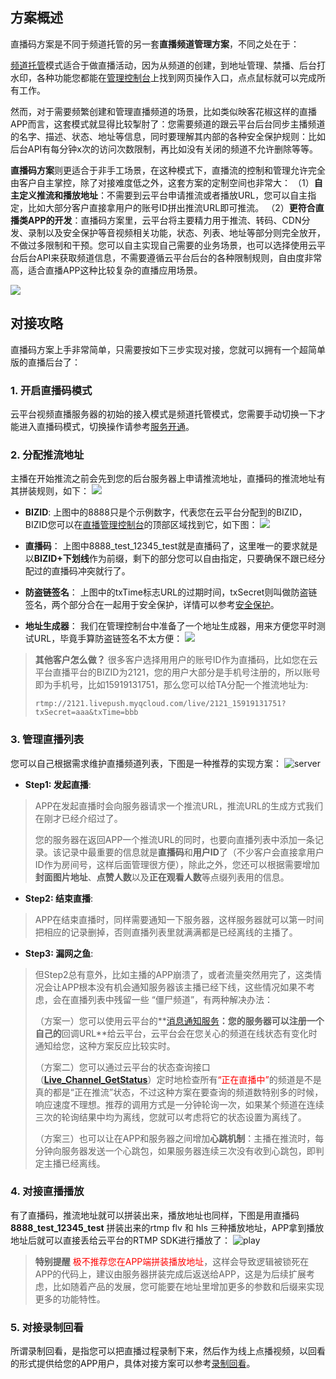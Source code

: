 ## 方案概述
直播码方案是不同于频道托管的另一套**直播频道管理方案**，不同之处在于：

[频道托管](http://tcecqpoc.fsphere.cn/doc/api/258/5659)模式适合于做直播活动，因为从频道的创建，到地址管理、禁播、后台打水印，各种功能您都能在[管理控制台](http://console.tcecqpoc.fsphere.cn/live)上找到网页操作入口，点点鼠标就可以完成所有工作。

然而，对于需要频繁创建和管理直播频道的场景，比如类似映客花椒这样的直播APP而言，这套模式就显得比较掣肘了：您需要频道的跟云平台后台同步主播频道的名字、描述、状态、地址等信息，同时要理解其内部的各种安全保护规则：比如后台API有每分钟x次的访问次数限制，再比如没有关闭的频道不允许删除等等。

**直播码方案**则更适合于非手工场景，在这种模式下，直播流的控制和管理允许完全由客户自主掌控，除了对接难度低之外，这套方案的定制空间也非常大：
（1）**自主定义推流和播放地址**：不需要到云平台申请推流或者播放URL，您可以自主指定，比如大部分客户直接拿用户的账号ID拼出推流URL即可推流。
（2）**更符合直播类APP的开发**：直播码方案里，云平台将主要精力用于推流、转码、CDN分发、录制以及安全保护等音视频相关功能，状态、列表、地址等部分则完全放开，不做过多限制和干预。您可以自主实现自己需要的业务场景，也可以选择使用云平台后台API来获取频道信息，不需要遵循云平台后台的各种限制规则，自由度非常高，适合直播APP这种比较复杂的直播应用场景。

![](http://imgcache.tcecqpoc.fsphere.cn/image/mccdn.qcloud.com/static/img/aa6cf00971df050b3b781b126064131f/image.png)

## 对接攻略

直播码方案上手非常简单，只需要按如下三步实现对接，您就可以拥有一个超简单版的直播后台了：

### 1. 开启直播码模式
云平台视频直播服务器的初始的接入模式是频道托管模式，您需要手动切换一下才能进入直播码模式，切换操作请参考[服务开通](http://tcecqpoc.fsphere.cn/doc/api/258/6100)。


### 2. 分配推流地址
主播在开始推流之前会先到您的后台服务器上申请推流地址，直播码的推流地址有其拼装规则，如下：
![](http://imgcache.tcecqpoc.fsphere.cn/image/mc.qcloudimg.com/static/img/6ea8ebb159c57fc4ef934a5e57a55dcd/image.png)

- **BIZID**: 
上图中的8888只是个示例数字，代表您在云平台分配到的BIZID，BIZID您可以在[直播管理控制台](http://console.tcecqpoc.fsphere.cn/live)的顶部区域找到它，如下图：
![](http://imgcache.tcecqpoc.fsphere.cn/image/mc.qcloudimg.com/static/img/1400072859844bc1fa5dcf45bfa205c1/image.png)

- **直播码**：
上图中8888_test_12345_test就是直播码了，这里唯一的要求就是以**BIZID+下划线**作为前缀，剩下的部分您可以自由指定，只要确保不跟已经分配过的直播码冲突就行了。

- **防盗链签名**：
上图中的txTime标志URL的过期时间，txSecret则叫做防盗链签名，两个部分合在一起用于安全保护，详情可以参考[安全保护](http://tcecqpoc.fsphere.cn/doc/api/258/5693)。

- **地址生成器**：
我们在管理控制台中准备了一个地址生成器，用来方便您平时测试URL，毕竟手算防盗链签名不太方便：
![](http://imgcache.tcecqpoc.fsphere.cn/image/mc.qcloudimg.com/static/img/7e0b45fcf24595bfb31da3e3dbc8812e/image.png)

> **其他客户怎么做？**
> 很多客户选择用用户的账号ID作为直播码，比如您在云平台直播平台的BIZID为2121，您的用户大部分是手机号注册的，所以账号即为手机号，比如15919131751，那么您可以给TA分配一个推流地址为:
> 
>  `rtmp://2121.livepush.myqcloud.com/live/2121_15919131751?txSecret=aaa&txTime=bbb`


### 3. 管理直播列表
您可以自己根据需求维护直播频道列表，下图是一种推荐的实现方案：
![server](http://imgcache.tcecqpoc.fsphere.cn/image/mccdn.qcloud.com/static/img/56bb81fdbc4c5ab4cdea9448cbe3554c/image.png)

- **Step1: 发起直播**: 
>APP在发起直播时会向服务器请求一个推流URL，推流URL的生成方式我们在刚才已经介绍过了。
>
>您的服务器在返回APP一个推流URL的同时，也要向直播列表中添加一条记录。该记录中最重要的信息就是**直播码**和**用户ID**了（不少客户会直接拿用户ID作为房间号，这样后面管理很方便），除此之外，您还可以根据需要增加**封面图片地址**、**点赞人数**以及**正在观看人数**等点缀列表用的信息。

- **Step2: 结束直播**: 
> APP在结束直播时，同样需要通知一下服务器，这样服务器就可以第一时间把相应的记录删掉，否则直播列表里就满满都是已经离线的主播了。

- **Step3: 漏网之鱼**: 
> 但Step2总有意外，比如主播的APP崩溃了，或者流量突然用完了，这类情况会让APP根本没有机会通知服务器该主播已经下线，这些情况如果不考虑，会在直播列表中残留一些 “僵尸频道”，有两种解决办法：
> 
> （方案一）您可以使用云平台的**[消息通知服务](http://tcecqpoc.fsphere.cn/doc/api/258/5957)**：您的服务器可以注册一个自己的**回调URL**给云平台，云平台会在您关心的频道在线状态有变化时通知给您，这种方案反应比较实时。
> 
> （方案二）您可以通过云平台的状态查询接口（**[Live_Channel_GetStatus](http://tcecqpoc.fsphere.cn/doc/api/258/5958)**）定时地检查所有<font color='red'>“正在直播中”</font>的频道是不是真的都是“正在推流”状态，不过这种方案在要查询的频道数特别多的时候，响应速度不理想。推荐的调用方式是一分钟轮询一次，如果某个频道在连续三次的轮询结果中均为离线，您就可以考虑将它的状态设置为离线了。
>
> （方案三）也可以让在APP和服务器之间增加**心跳机制**：主播在推流时，每分钟向服务器发送一个心跳包，如果服务器连续三次没有收到心跳包，即判定主播已经离线。

### 4. 对接直播播放
有了直播码，推流地址就可以拼装出来，播放地址也同样，下图是用直播码 **8888_test_12345_test** 拼装出来的rtmp flv 和 hls 三种播放地址，APP拿到播放地址后就可以直接丢给云平台的RTMP SDK进行播放了：
![play](http://imgcache.tcecqpoc.fsphere.cn/image/mccdn.qcloud.com/static/img/8438aadc91d16a1f02921bb178881893/image.png)

> **特别提醒**
> <font color='red'>极不推荐您在APP端拼装播放地址</font>，这样会导致逻辑被锁死在APP的代码上，建议由服务器拼装完成后返送给APP，这是为后续扩展考虑，比如随着产品的发展，您可能要在地址里增加更多的参数和后缀来实现更多的功能特性。

### 5. 对接录制回看
所谓录制回看，是指您可以把直播过程录制下来，然后作为线上点播视频，以回看的形式提供给您的APP用户，具体对接方案可以参考[录制回看](http://tcecqpoc.fsphere.cn/doc/api/258/5691)。



